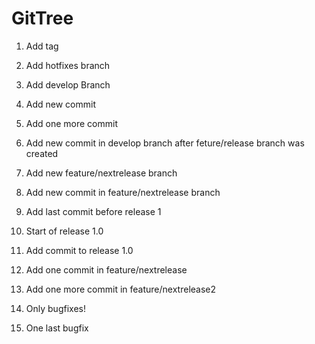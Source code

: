 # GitTree
1. Add tag
2. Add hotfixes branch
2. Add develop Branch 
3. Add new commit
4. Add one more commit
5. Add new commit in develop branch after feture/release branch was created

5. Add new feature/nextrelease branch
6. Add new commit in feature/nextrelease branch
7. Add last commit before release 1
8. Start of release 1.0
9. Add commit to release 1.0
10. Add one commit in feature/nextrelease
11. Add one more commit in feature/nextrelease2

10. Only bugfixes!
11. One last bugfix